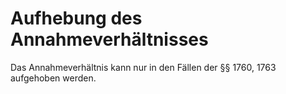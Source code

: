 # Aufhebung des Annahmeverhältnisses

Das Annahmeverhältnis kann nur in den Fällen der §§ 1760, 1763 aufgehoben werden.
